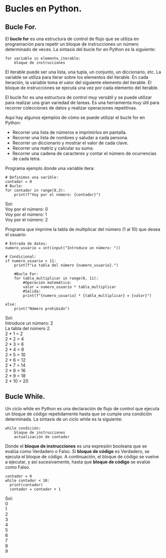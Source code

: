 # Bucles en Python.

## Bucle For.
El **bucle for** es una estructura de control de flujo que se utiliza en programación para repetir un bloque de instrucciones un número determinado de veces. La sintaxis del bucle for en Python es la siguiente:

```python{
for variable in elemento_iterable:
    bloque de instrucciones
```

El iterable puede ser una lista, una tupla, un conjunto, un diccionario, etc. La variable se utiliza para iterar sobre los elementos del iterable. En cada iteración, la variable toma el valor del siguiente elemento del iterable. El bloque de instrucciones se ejecuta una vez por cada elemento del iterable.

El bucle for es una estructura de control muy versátil y se puede utilizar para realizar una gran variedad de tareas. Es una herramienta muy útil para recorrer colecciones de datos y realizar operaciones repetitivas.

Aquí hay algunos ejemplos de cómo se puede utilizar el bucle for en Python:  
* Recorrer una lista de números e imprimirlos en pantalla.
* Recorrer una lista de nombres y saludar a cada persona.
* Recorrer un diccionario y mostrar el valor de cada clave.
* Recorrer una matriz y calcular su suma.
* Recorrer una cadena de caracteres y contar el número de ocurrencias de cada letra.

Programa ejemplo donde una variable itera:
```python{
# Definimos una varible:
contador = 0
# Bucle:
for contador in range(0,3):
    print(f"Voy por el número: {contador}")
```
Sol:  
Voy por el número: 0  
Voy por el número: 1  
Voy por el número: 2

Programa que imprime la tabla de multiplicar del número (1 al 10) que desea el usuario:
```python{
# Entrada de datos:
numero_usuario = int(input("Introduce un número: "))

# Condicional:
if numero_usuario < 11:
    print(f"La tabla del número {numero_usuario}.")

    #Bucle For:
    for tabla_multiplicar in range(0, 11):
        #Operación matemática:
        valor = numero_usuario * tabla_multiplicar
        #Salida:
        print(f"{numero_usuario} * {tabla_multiplicar} = {valor}")

else:
    print("Número prohibido")
```
Sol:  
Introduce un número: 2  
La tabla del número 2.  
2 * 1 = 2  
2 * 2 = 4  
2 * 3 = 6  
2 * 4 = 8  
2 * 5 = 10  
2 * 6 = 12  
2 * 7 = 14  
2 * 8 = 16  
2 * 9 = 18  
2 * 10 = 20  

## Bucle While.  

Un ciclo while en Python es una declaración de flujo de control que ejecuta un bloque de código repetidamente hasta que se cumple una condición determinada. La sintaxis de un ciclo while es la siguiente:

```python{
while condición:
    bloque de instrucciones
    actualización de contador
```

Donde el **bloque de instrucciones** es una expresión booleana que se evalúa como Verdadero o Falso. Si **bloque de código** es Verdadero, se ejecuta el bloque de código. A continuación, el bloque de código se vuelve a ejecutar, y así sucesivamente, hasta que **bloque de código** se evalúe como Falso.  

```python{
contador = 0
while contador < 10:
  print(contador)
  contador = contador + 1
```
Sol:  
0  
1  
2  
3  
4  
5  
6  
7  
8  
9  



